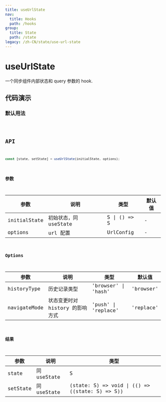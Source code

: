 ```yaml
---
title: useUrlState
nav:
  title: Hooks
  path: /hooks
group:
  title: State
  path: /state
legacy: /zh-CN/state/use-url-state
---
```


# useUrlState

一个同步组件内部状态和 query 参数的 hook.

## 代码演示

### 默认用法

<code src="./demo/demo1.tsx" />

## API

```typescript
const [state, setState] = useUrlState(initialState, options);
```

### 参数

| 参数    | 说明                                         | 类型                   | 默认值 |
|---------|----------------------------------------------|------------------------|--------|
| initialState | 初始状态，同 useState                       | S \| () => S                    | -      |
| options | url 配置                       | UrlConfig                    | -      |

### Options

| 参数    | 说明                                         | 类型                   | 默认值 |
|------|--------------|--------|--------|
| historyType | 历史记录类型  | 'browser' \| 'hash' |  'browser' | { getter: (url: string) => S, setter: (state: S) => string }  |
| navigateMode | 状态变更时对 history 的影响方式 | 'push' \| 'replace' | 'replace'    |

### 结果

| 参数     | 说明                                     | 类型       |
|----------|------------------------------------------|------------|
| state  | 同 useState                             | S    |
| setState     | 同 useState                             |  (state: S) => void \| (() => ((state: S) => S))      |
